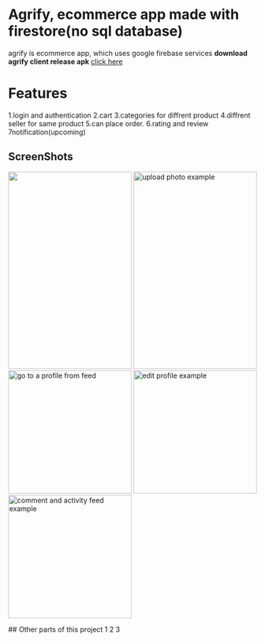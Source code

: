 # Agrify, ecommerce app made with firestore(no sql database)

agrify is ecommerce app, which uses google firebase services
**download agrify client release apk** [click here](https://github.com/arjunshah17/agrify_client/releases/download/1.0/agrify_client.1.0.apk)

# Features
1.login and authentication
2.cart
3.categories for diffrent product
4.diffrent seller for same product
5.can place order.
6.rating and review
7notification(upcoming)

## ScreenShots
<p>
<img src="https://media.giphy.com/media/hSzny24t7J8FeC1WbP/giphy.gif" width="250" height="400">
<img src="https://media.giphy.com/media/Q6wwoG3waSXPZHpgK7/giphy.gif" alt="upload photo example" width="250"  height="400">
<img src="https://media.giphy.com/media/j0XSadreGxqYtmeXI3/giphy.gif" alt="go to a profile from feed" width="250">
<img src="https://user-images.githubusercontent.com/10066840/45931293-166c3a00-bf3a-11e8-8d67-4d89dfeac18d.gif" alt="edit profile example" width="250">
<img src="https://user-images.githubusercontent.com/10066840/45931251-7e6e5080-bf39-11e8-857b-18e7709b0f0c.gif" alt="comment and activity feed example" width="250">

</p>
## Other parts of this project
1
2
3

